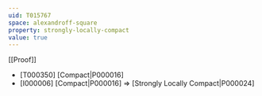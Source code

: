```yaml
---
uid: T015767
space: alexandroff-square
property: strongly-locally-compact
value: true
---
```

[[Proof]]

* [T000350] [Compact|P000016]
* [I000006] [Compact|P000016] => [Strongly Locally Compact|P000024]

